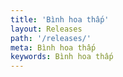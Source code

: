 ```yaml
---
title: 'Bình hoa thấp'
layout: Releases
path: '/releases/'
meta: Bình hoa thấp
keywords: Bình hoa thấp
---
```

